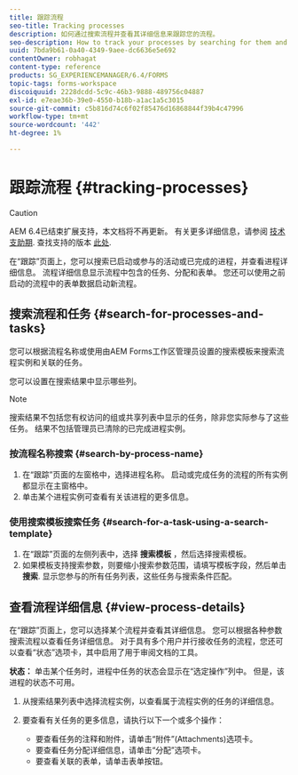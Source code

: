 ```yaml
---
title: 跟踪流程
seo-title: Tracking processes
description: 如何通过搜索流程并查看其详细信息来跟踪您的流程。
seo-description: How to track your processes by searching for them and viewing their details.
uuid: 7bda9b61-0a40-4349-9aee-dc6636e5e692
contentOwner: robhagat
content-type: reference
products: SG_EXPERIENCEMANAGER/6.4/FORMS
topic-tags: forms-workspace
discoiquuid: 2228dcdd-5c9c-46b3-9888-489756c04887
exl-id: e7eae36b-39e0-4550-b18b-a1ac1a5c3015
source-git-commit: c5b816d74c6f02f85476d16868844f39b4c47996
workflow-type: tm+mt
source-wordcount: '442'
ht-degree: 1%

---
```


# 跟踪流程 {#tracking-processes}

>[!CAUTION]
>
>AEM 6.4已结束扩展支持，本文档将不再更新。 有关更多详细信息，请参阅 [技术支助期](https://helpx.adobe.com/cn/support/programs/eol-matrix.html). 查找支持的版本 [此处](https://experienceleague.adobe.com/docs/).

在“跟踪”页面上，您可以搜索已启动或参与的活动或已完成的进程，并查看进程详细信息。 流程详细信息显示流程中包含的任务、分配和表单。 您还可以使用之前启动的流程中的表单数据启动新流程。

## 搜索流程和任务 {#search-for-processes-and-tasks}

您可以根据流程名称或使用由AEM Forms工作区管理员设置的搜索模板来搜索流程实例和关联的任务。

您可以设置在搜索结果中显示哪些列。

>[!NOTE]
>
>搜索结果不包括您有权访问的组或共享列表中显示的任务，除非您实际参与了这些任务。 结果不包括管理员已清除的已完成进程实例。

### 按流程名称搜索 {#search-by-process-name}

1. 在“跟踪”页面的左窗格中，选择进程名称。 启动或完成任务的流程的所有实例都显示在主窗格中。
1. 单击某个进程实例可查看有关该进程的更多信息。

### 使用搜索模板搜索任务 {#search-for-a-task-using-a-search-template}

1. 在“跟踪”页面的左侧列表中，选择 **搜索模板** ，然后选择搜索模板。
1. 如果模板支持搜索参数，则要缩小搜索参数范围，请填写模板字段，然后单击 **搜索**. 显示您参与的所有任务列表，这些任务与搜索条件匹配。

## 查看流程详细信息 {#view-process-details}

在“跟踪”页面上，您可以选择某个流程并查看其详细信息。 您可以根据各种参数搜索流程以查看任务详细信息。 对于具有多个用户并行接收任务的流程，您还可以查看“状态”选项卡，其中启用了用于审阅文档的工具。

**状态：** 单击某个任务时，进程中任务的状态会显示在“选定操作”列中。 但是，该进程的状态不可用。

1. 从搜索结果列表中选择流程实例，以查看属于流程实例的任务的详细信息。
1. 要查看有关任务的更多信息，请执行以下一个或多个操作：

   * 要查看任务的注释和附件，请单击“附件”(Attachments)选项卡。
   * 要查看任务分配详细信息，请单击“分配”选项卡。
   * 要查看关联的表单，请单击表单按钮。
